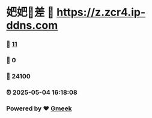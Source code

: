 # 妑妑🔭差 :link: https://z.zcr4.ip-ddns.com 
### :page_facing_up: [11](https://z.zcr4.ip-ddns.com/tag.html) 
### :speech_balloon: 0 
### :hibiscus: 24100 
### :alarm_clock: 2025-05-04 16:18:08 
### Powered by :heart: [Gmeek](https://github.com/Meekdai/Gmeek)

